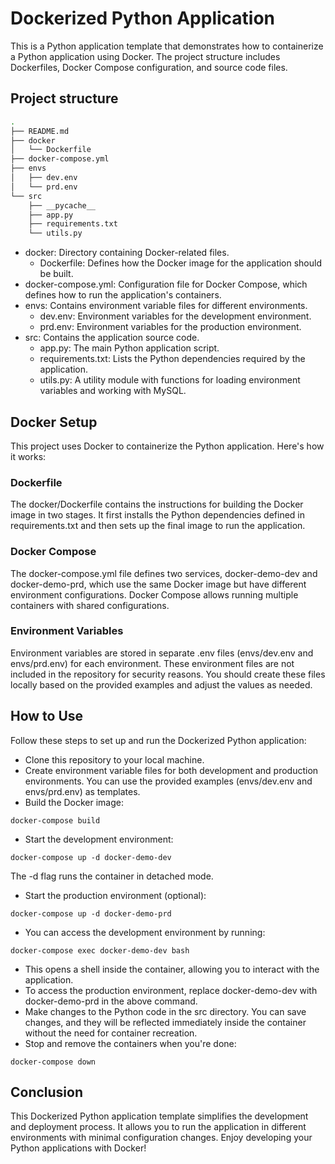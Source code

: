 # Dockerized Python Application

This is a Python application template that demonstrates how to containerize a Python application using Docker. The project structure includes Dockerfiles, Docker Compose configuration, and source code files.

## Project structure

```zsh
.
├── README.md
├── docker
│   └── Dockerfile
├── docker-compose.yml
├── envs
│   ├── dev.env
│   └── prd.env
└── src
    ├── __pycache__
    ├── app.py
    ├── requirements.txt
    └── utils.py
```

- docker: Directory containing Docker-related files.
  - Dockerfile: Defines how the Docker image for the application should be built.
- docker-compose.yml: Configuration file for Docker Compose, which defines how to run the application's containers.
- envs: Contains environment variable files for different environments.
  - dev.env: Environment variables for the development environment.
  - prd.env: Environment variables for the production environment.
- src: Contains the application source code.
  - app.py: The main Python application script.
  - requirements.txt: Lists the Python dependencies required by the application.
  - utils.py: A utility module with functions for loading environment variables and working with MySQL.

## Docker Setup

This project uses Docker to containerize the Python application. Here's how it works:

### Dockerfile

The docker/Dockerfile contains the instructions for building the Docker image in two stages. It first installs the Python dependencies defined in requirements.txt and then sets up the final image to run the application.

### Docker Compose

The docker-compose.yml file defines two services, docker-demo-dev and docker-demo-prd, which use the same Docker image but have different environment configurations. Docker Compose allows running multiple containers with shared configurations.

### Environment Variables

Environment variables are stored in separate .env files (envs/dev.env and envs/prd.env) for each environment. These environment files are not included in the repository for security reasons. You should create these files locally based on the provided examples and adjust the values as needed.

## How to Use

Follow these steps to set up and run the Dockerized Python application:

- Clone this repository to your local machine.
- Create environment variable files for both development and production environments. You can use the provided examples (envs/dev.env and envs/prd.env) as templates.
- Build the Docker image:

```docker
docker-compose build
```

- Start the development environment:

```docker
docker-compose up -d docker-demo-dev
```

The -d flag runs the container in detached mode.

- Start the production environment (optional):

```docker
docker-compose up -d docker-demo-prd
``````

- You can access the development environment by running:

```docker
docker-compose exec docker-demo-dev bash
```

- This opens a shell inside the container, allowing you to interact with the application.
- To access the production environment, replace docker-demo-dev with docker-demo-prd in the above command.
- Make changes to the Python code in the src directory. You can save changes, and they will be reflected immediately inside the container without the need for container recreation.
- Stop and remove the containers when you're done:

```docker
docker-compose down
```

## Conclusion

This Dockerized Python application template simplifies the development and deployment process. It allows you to run the application in different environments with minimal configuration changes. Enjoy developing your Python applications with Docker!
